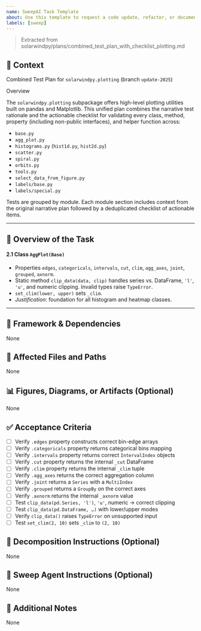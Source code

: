 ```yaml
---
name: SweepAI Task Template
about: Use this template to request a code update, refactor, or documentation change via SweepAI.
labels: [sweep]
---
```


> Extracted from solarwindpy/plans/combined_test_plan_with_checklist_plotting.md

## 🧠 Context

Combined Test Plan for `solarwindpy.plotting` (branch `update-2025`)

Overview

The `solarwindpy.plotting` subpackage offers high-level plotting utilities built on pandas
and Matplotlib. This unified plan combines the narrative test rationale and the
actionable checklist for validating every class, method, property (including non-public
interfaces), and helper function across:

- `base.py`
- `agg_plot.py`
- `histograms.py` (`hist1d.py`, `hist2d.py`)
- `scatter.py`
- `spiral.py`
- `orbits.py`
- `tools.py`
- `select_data_from_figure.py`
- `labels/base.py`
- `labels/special.py`

Tests are grouped by module. Each module section includes context from the original
narrative plan followed by a deduplicated checklist of actionable items.

______________________________________________________________________

## 🎯 Overview of the Task

#### 2.1 Class `AggPlot(Base)`

- Properties `edges`, `categoricals`, `intervals`, `cut`, `clim`,
  `agg_axes`, `joint`, `grouped`, `axnorm`.
- Static method `clip_data(data, clip)` handles series vs. DataFrame, `'l'`, `'u'`,
  and numeric clipping. Invalid types raise `TypeError`.
- `set_clim(lower, upper)` sets `_clim`.
- *Justification*: foundation for all histogram and heatmap classes.

______________________________________________________________________

## 🔧 Framework & Dependencies

None

## 📂 Affected Files and Paths

None

## 📊 Figures, Diagrams, or Artifacts (Optional)

None

## ✅ Acceptance Criteria

- [ ] Verify `.edges` property constructs correct bin-edge arrays
- [ ] Verify `.categoricals` property returns categorical bins mapping
- [ ] Verify `.intervals` property returns correct `IntervalIndex` objects
- [ ] Verify `.cut` property returns the internal `_cut` DataFrame
- [ ] Verify `.clim` property returns the internal `_clim` tuple
- [ ] Verify `.agg_axes` returns the correct aggregation column
- [ ] Verify `.joint` returns a `Series` with a `MultiIndex`
- [ ] Verify `.grouped` returns a `GroupBy` on the correct axes
- [ ] Verify `.axnorm` returns the internal `_axnorm` value
- [ ] Test `clip_data(pd.Series, 'l')`, `'u'`, numeric → correct clipping
- [ ] Test `clip_data(pd.DataFrame, …)` with lower/upper modes
- [ ] Verify `clip_data()` raises `TypeError` on unsupported input
- [ ] Test `set_clim(2, 10)` sets `_clim` to `(2, 10)`

## 🧩 Decomposition Instructions (Optional)

None

## 🤖 Sweep Agent Instructions (Optional)

None

## 💬 Additional Notes

None
